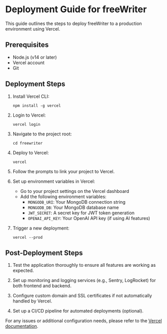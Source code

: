 # Deployment Guide for freeWriter

This guide outlines the steps to deploy freeWriter to a production environment using Vercel.

## Prerequisites

- Node.js (v14 or later)
- Vercel account
- Git

## Deployment Steps

1. Install Vercel CLI:
   ```
   npm install -g vercel
   ```

2. Login to Vercel:
   ```
   vercel login
   ```

3. Navigate to the project root:
   ```
   cd freewriter
   ```

4. Deploy to Vercel:
   ```
   vercel
   ```

5. Follow the prompts to link your project to Vercel.

6. Set up environment variables in Vercel:
   - Go to your project settings on the Vercel dashboard
   - Add the following environment variables:
     - `MONGODB_URI`: Your MongoDB connection string
     - `MONGODB_DB`: Your MongoDB database name
     - `JWT_SECRET`: A secret key for JWT token generation
     - `OPENAI_API_KEY`: Your OpenAI API key (if using AI features)

7. Trigger a new deployment:
   ```
   vercel --prod
   ```

## Post-Deployment Steps

1. Test the application thoroughly to ensure all features are working as expected.

2. Set up monitoring and logging services (e.g., Sentry, LogRocket) for both frontend and backend.

3. Configure custom domain and SSL certificates if not automatically handled by Vercel.

4. Set up a CI/CD pipeline for automated deployments (optional).

For any issues or additional configuration needs, please refer to the [Vercel documentation](https://vercel.com/docs).